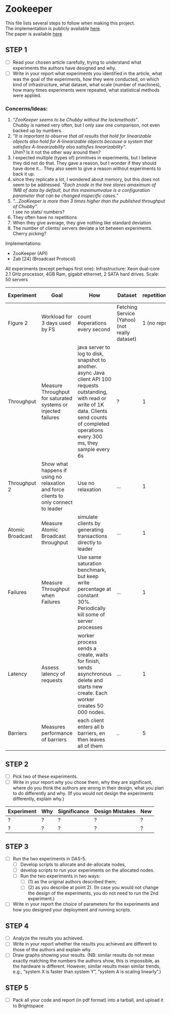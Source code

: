 # Zookeeper
This file lists several steps to follow when making this project.  
The implementation is publicly available [here](http://hadoop.apache.org/zookeeper).  
The paper is available [here](https://static.usenix.org/event/atc10/tech/full_papers/Hunt.pdf)

## STEP 1
 - [ ] Read your chosen article carefully, trying to understand what experiments the authors have designed and why. 
 - [ ] Write in your report what experiments you identified in the article, what was the goal of the experiments, how they were conducted, on which kind of infrastructure, what dataset, what scale (number of machines), how many times experiments were repeated, what statistical methods were applied.

### Concerns/Ideas:
 1. *"ZooKeeper seems to be Chubby without the lockmethods"*.  
Chubby is named very often, but I only saw one comparison, not even backed up by numbers.
 2. *"It is important to observe that all results that hold for linearizable objects also hold for A-linearizable objects because a system that satisfies A-linearizability also satisfies linearizability"*.  
Uhm? Is it not the other way around then?
 3. I expected multiple (types of) primitives in experiments, but I believe they did not do that. They gave a reason, but I wonder if they should have done it... They also seem to give a reason without experiments to back it up.
 4. since they replicate a lot, I wondered about memory, but this does not seem to be addressed. 
    *"Each znode in the tree stores amaximum of 1MB of data by default, but this maximumvalue is a configuration parameter that can be changed inspecific cases."*
 5. *"...ZooKeeper is more than 3 times higher than the published throughput of Chubby"*.  
I see no stats/ numbers?
 6. They often have no repetitions
 7. When they give average, they give nothing like standard deviation
 8. The number of clients/ servers deviate a lot between experiments. Cherry picking?

Implementations:
 - ZooKeeper (API)
 - Zab \[24\] (Broadcast Protocol)

All experiments (except perhaps first one):
 Infrastructure: Xeon dual-core 2.1 GHz processor, 4GB Ram, gigabit ethernet, 2 SATA hard drives.
 Scale: 50 servers

|Experiment|Goal|How|Dataset|repetitions|statistical methods|Scale (if different)|
|---|---|---|---|---|---|---|
|Figure 2|Workload for 3 days used by FS|count #operations every second|Fetching Service (Yahoo) (not really dataset)|1 (no reps)|frequencies?|?|
|Throughput|Measure Throughput for saturated systems or injected failures|java server to log to disk, snapshot to another. async Java client API 100 requests outstanding, with read or write of 1K data. Clients send counts of completed operations every 300 ms, they sample every 6s|?|1|frequencies?|35 machines to simulate 250 simultaneous clients|
|Throughput 2|Show what happens if using no relaxation and force clients to only connect to leader|Use no relaxation|...|1|frequencies|-|
|Atomic Broadcast|Measure Atomic Broadcast throughput|simulate clients by generating transactions directly to leader|...|1|Average + min, max value|-|
|Failures|Measure Throughput when Failures|Use same saturation benchmark, but keep write percentage at constant 30%. Periodically kill some of server processes|...|1|Frequencies|5 machines|
|Latency|Assess latency of requests|worker process sends a create, waits for finish, sends asynchronous delete and starts new create. Each worker creates 50 000 nodes.|...|1|throughput = no. requests completed / total time to complete|3, 5, 7, 9 servers combined with 1, 10, 20 workers|
|Barriers|Measures performance of barriers|each client enters all b barriers, en then leaves all of them|..|5|Average|50, 100, 200 clients|



## STEP 2
 - [ ] Pick two of these experiments. 
 - [ ] Write in your report why you chose them, why they are significant, where do you think the authors are wrong in their design, what you plan to do differently and why. (If you would not design the experiments differently, explain why.)

|Experiment|Why|Significance|Design Mistakes|New|
|---|---|---|---|---|
|?|?|?|?|?|
|?|?|?|?|?|

## STEP 3
 - [ ] Run the two experiments in DAS-5. 
    - [ ] Develop scripts to allocate and de-allocate nodes, 
    - [ ] develop scripts to run your experiments on the allocated nodes. 
    - [ ] Run the two experiments in two ways: 
        - [ ] (1) as the original authors described them; 
        - [ ] (2) as you describe at point 2). (In case you would not change the design of the experiments, you do not need to run the 2nd experiment.) 
 - [ ] Write in your report the choice of parameters for the experiments and how you designed your deployment and running scripts.

## STEP 4
 - [ ] Analyze the results you achieved. 
 - [ ] Write in your report whether the results you achieved are different to those of the authors and explain why. 
 - [ ] Draw graphs showing your results. (NB: similar results do not mean exactly matching the numbers the authors show, this is impossible, as the hardware is different. However, similar results mean similar trends, e.g., “system X is faster than system Y”, “system A is scaling linearly”.)

## STEP 5
 - [ ] Pack all your code and report (in pdf format) into a tarball, and upload it to Brightspace